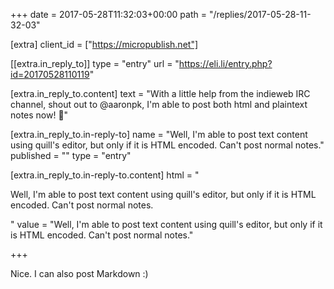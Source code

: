 +++
date = 2017-05-28T11:32:03+00:00
path = "/replies/2017-05-28-11-32-03"

[extra]
client_id = ["https://micropublish.net"]

[[extra.in_reply_to]]
type = "entry"
url = "https://eli.li/entry.php?id=20170528110119"

[extra.in_reply_to.content]
text = "With a little help from the indieweb IRC channel, shout out to @aaronpk, I'm able to post both html and plaintext notes now! 🎉"

[extra.in_reply_to.in-reply-to]
name = "Well, I'm able to post text content using quill's editor, but only if it is HTML encoded. Can't post normal notes."
published = ""
type = "entry"

[extra.in_reply_to.in-reply-to.content]
html = "<p><p>Well, I&#39;m able to post text content using quill&#39;s editor, but only if it is HTML encoded. Can&#39;t post normal notes. </p></p>"
value = "Well, I'm able to post text content using quill's editor, but only if it is HTML encoded. Can't post normal notes."

+++

Nice. I can also post Markdown :)